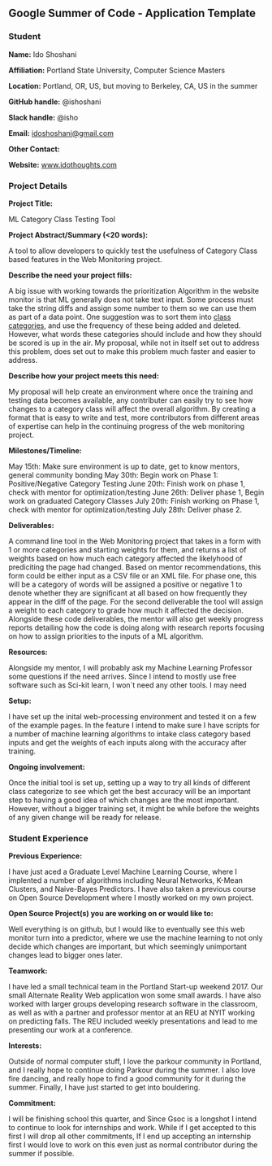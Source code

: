 ## Google Summer of Code - Application Template

### Student

**Name:** Ido Shoshani

**Affiliation:** Portland State University, Computer Science Masters

**Location:** Portland, OR, US, but moving to Berkeley, CA, US in the summer

**GitHub handle:** @ishoshani

**Slack handle:** @isho

**Email:** idoshoshani@gmail.com

**Other Contact:**  

**Website:** www.idothoughts.com

### Project Details

**Project Title:**  

ML Category Class Testing Tool

**Project Abstract/Summary (<20 words):**  

A tool to allow developers to quickly test the usefulness of Category Class based features in the Web Monitoring project. 

**Describe the need your project fills:**  

A big issue with working towards the prioritization Algorithm in the website monitor is that ML generally does not take text input. Some process must take the string diffs and assign some number to them so we can use them as part of a data point. One suggestion was to sort them into [class categories](https://github.com/edgi-govdata-archiving/web-monitoring-processing/issues/28), and use the frequency of these being added and deleted. However, what words these categories should include and how they should be scored is up in the air. My proposal, while not in itself set out to address this problem, does set out to make this problem much faster and easier to address. 

**Describe how your project meets this need:**  
  
  My proposal will help create an environment where once the training and testing data becomes available, any contributer can easily try to see how changes to a category class will affect the overall algorithm. By creating a format that is easy to write and test, more contributors from different areas of expertise can help in the continuing progress of the web monitoring project. 

**Milestones/Timeline:**  

May 15th: Make sure environment is up to date, get to know mentors, general community bonding
May 30th: Begin work on Phase 1: Positive/Negative Category Testing
June 20th: Finish work on phase 1, check with mentor for optimization/testing
June 26th: Deliver phase 1, Begin work on graduated Category Classes
July 20th: Finish working on Phase 1, check with mentor for optimization/testing
July 28th: Deliver phase 2.

**Deliverables:**  

A command line tool in the Web Monitoring project that takes in a form with 1 or more categories and starting weights for them, and returns a list of weights based on how much each category affected the likelyhood of prediciting the page had changed. Based on mentor recommendations, this form could be either input as a CSV file or an XML file. For phase one, this will be a category of words will be assigned a positive or negative 1 to denote whether they are significant at all based on how frequently they appear in the diff of the page. For the second deliverable the tool will assign a weight to each category to grade how much it affected the decision. Alongside these code deliverables, the mentor will also get weekly progress reports detailing how the code is doing along with research reports focusing on how to assign priorities to the inputs of a ML algorithm.

**Resources:**  

Alongside my mentor, I will probably ask my Machine Learning Professor some questions if the need arrives. Since I intend to mostly use free software such as Sci-kit learn, I won`t need any other tools. I may need

**Setup:**  

I have set up the inital web-processing environment and tested it on a few of the example pages. In the feature I intend to make sure I have scripts for a number of machine learning algorithms to intake class category based inputs and get the weights of each inputs along with the accuracy after training. 

**Ongoing involvement:**  

Once the initial tool is set up, setting up a way to try all kinds of different class categorize to see which get the best accuracy will be an important step to having a good idea of which changes are the most important. However, without a bigger training set, it might be while before the weights of any given change will be ready for release.

### Student Experience

**Previous Experience:**

I have just aced a Graduate Level Machine Learning Course, where I implented a number of algorithms including Neural Networks, K-Mean Clusters, and Naive-Bayes Predictors. I have also taken a previous course on Open Source Development where I mostly worked on my own project.

**Open Source Project(s) you are working on or would like to:**

Well everything is on github, but I would like to eventually see this web monitor turn into a predictor, where we use the machine learning to not only decide which changes are important, but which seemingly unimportant changes lead to bigger ones later.

**Teamwork:**

I have led a small technical team in the Portland Start-up weekend 2017. Our small Alternate Reality Web application won some small awards. I have also worked with larger groups developing research software in the classroom, as well as with a partner and professor mentor at an REU at NYIT working on predicting falls. The REU included weekly presentations and lead to me presenting our work at a conference. 

**Interests:**

Outside of normal computer stuff, I love the parkour community in Portland, and I really hope to continue doing Parkour during the summer. I also love fire dancing, and really hope to find a good community for it during the summer. Finally, I have just started to get into bouldering. 

**Commitment:**

I will be finishing school this quarter, and Since Gsoc is a longshot I intend to continue to look for internships and work. While if I get accepted to this first I will drop all other commitments, If I end up accepting an internship first I would love to work on this even just as normal contributor during the summer if possible.
